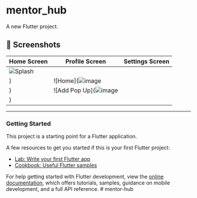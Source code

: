 # mentor_hub

A new Flutter project.

## 📸 Screenshots
| Home Screen | Profile Screen | Settings Screen |
|------------|---------------|----------------|
| ![Splash](https://github.com/user-attachments/assets/ca04db1b-fee4-4a43-b1e3-a77739dccda6)
) | ![Home](![image](https://github.com/user-attachments/assets/b92acfcd-fcc5-4405-9236-b166550a4d63)
) | ![Add Pop Up](![image](https://github.com/user-attachments/assets/0cab1e3a-e091-4708-ba4f-d8036a80c868)
) |

---

### Getting Started

This project is a starting point for a Flutter application.

A few resources to get you started if this is your first Flutter project:

- [Lab: Write your first Flutter app](https://docs.flutter.dev/get-started/codelab)
- [Cookbook: Useful Flutter samples](https://docs.flutter.dev/cookbook)

For help getting started with Flutter development, view the
[online documentation](https://docs.flutter.dev/), which offers tutorials,
samples, guidance on mobile development, and a full API reference.
#   m e n t o r - h u b 
 
 
